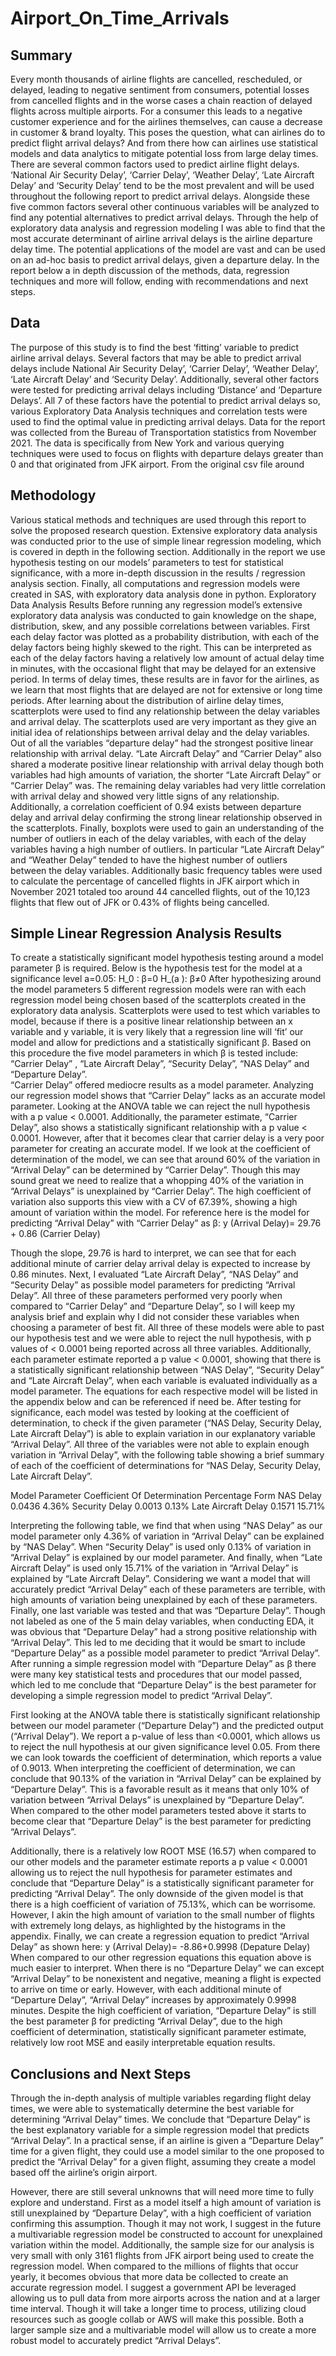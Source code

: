 # Airport_On_Time_Arrivals

## Summary 
Every month thousands of airline flights are cancelled, rescheduled, or delayed, leading to negative sentiment from consumers, potential losses from cancelled flights and in the worse cases a chain reaction of delayed flights across multiple airports. For a consumer this leads to a negative customer experience and for the airlines themselves, can cause a decrease in customer & brand loyalty.
This poses the question, what can airlines do to predict flight arrival delays? And from there how can airlines use statistical models and data analytics to mitigate potential loss from large delay times.
There are several common factors used to predict airline flight delays. ‘National Air Security Delay’, ‘Carrier Delay’, ‘Weather Delay’, ‘Late Aircraft Delay’ and ‘Security Delay’ tend to be the most prevalent and will be used throughout the following report to predict arrival delays. Alongside these five common factors several other continuous variables will be analyzed to find any potential alternatives to predict arrival delays.
Through the help of exploratory data analysis and regression modeling I was able to find that the most accurate determinant of airline arrival delays is the airline departure delay time. The potential applications of the model are vast and can be used on an ad-hoc basis to predict arrival delays, given a departure delay. In the report below a in depth discussion of the methods, data, regression techniques and more will follow, ending with recommendations and next steps.

## Data
The purpose of this study is to find the best ‘fitting’ variable to predict airline arrival delays. Several factors that may be able to predict arrival delays include National Air Security Delay’, ‘Carrier Delay’, ‘Weather Delay’, ‘Late Aircraft Delay’ and ‘Security Delay’. Additionally, several other factors were tested for predicting arrival delays including ‘Distance’ and ‘Departure Delays’. All 7 of these factors have the potential to predict arrival delays so, various Exploratory Data Analysis techniques and correlation tests were used to find the optimal value in predicting arrival delays. Data for the report was collected from the Bureau of Transportation statistics from November 2021. The data is specifically from New York and various querying techniques were used to focus on flights with departure delays greater than 0 and that originated from JFK airport. From the original csv file around 

## Methodology
Various statical methods and techniques are used through this report to solve the proposed research question. Extensive exploratory data analysis was conducted prior to the use of simple linear regression modeling, which is covered in depth in the following section. Additionally in the report we use hypothesis testing on our models’ parameters to test for statistical significance, with a more in-depth discussion in the results / regression analysis section. Finally, all computations and regression models were created in SAS, with exploratory data analysis done in python.
Exploratory Data Analysis Results
Before running any regression model’s extensive exploratory data analysis was conducted to gain knowledge on the shape, distribution, skew, and any possible correlations between variables. First each delay factor was plotted as a probability distribution, with each of the delay factors being highly skewed to the right. This can be interpreted as each of the delay factors having a relatively low amount of actual delay time in minutes, with the occasional flight that may be delayed for an extensive period. In terms of delay times, these results are in favor for the airlines, as we learn that most flights that are delayed are not for extensive or long time periods. 
After learning about the distribution of airline delay times, scatterplots were used to find any relationship between the delay variables and arrival delay. The scatterplots used are very important as they give an initial idea of relationships between arrival delay and the delay variables. Out of all the variables “departure delay” had the strongest positive linear relationship with arrival delay. “Late Aircraft Delay” and “Carrier Delay” also shared a moderate positive linear relationship with arrival delay though both variables had high amounts of variation, the shorter “Late Aircraft Delay” or “Carrier Delay” was. The remaining delay variables had very little correlation with arrival delay and showed very little signs of any relationship. Additionally, a correlation coefficient of 0.94 exists between departure delay and arrival delay confirming the strong linear relationship observed in the scatterplots.
Finally, boxplots were used to gain an understanding of the number of outliers in each of the delay variables, with each of the delay variables having a high number of outliers. In particular “Late Aircraft Delay” and “Weather Delay” tended to have the highest number of outliers between the delay variables. Additionally basic frequency tables were used to calculate the percentage of cancelled flights in JFK airport which in November 2021 totaled too around 44 cancelled flights, out of the 10,123 flights that flew out of JFK or 0.43% of flights being cancelled.

## Simple Linear Regression Analysis Results
To create a statistically significant model hypothesis testing around a model parameter β is required. Below is the hypothesis test for the model at a significance level a=0.05: 
H_0 ∶ β=0
H_(a ):   β≠0
After hypothesizing around the model parameters 5 different regression models were ran with each regression model being chosen based of the scatterplots created in the exploratory data analysis. Scatterplots were used to test which variables to model, because if there is a positive linear relationship between an x variable and y variable, it is very likely that a regression line will ‘fit’ our model and allow for predictions and a statistically significant β. Based on this procedure the five model parameters in which β is tested include: “Carrier Delay” , “Late Aircraft Delay”, “Security Delay”, “NAS Delay” and “Departure Delay”.  
“Carrier Delay” offered mediocre results as a model parameter. Analyzing our regression model shows that “Carrier Delay” lacks as an accurate model parameter. Looking at the ANOVA table we can reject the null hypothesis with a p value < 0.0001. Additionally, the parameter estimate, “Carrier Delay”, also shows a statistically significant relationship with a p value < 0.0001. However, after that it becomes clear that carrier delay is a very poor parameter for creating an accurate model. If we look at the coefficient of determination of the model, we can see that around 60% of the variation in “Arrival Delay” can be determined by “Carrier Delay”. Though this may sound great we need to realize that a whopping 40% of the variation in “Arrival Delays” is unexplained by “Carrier Delay”. The high coefficient of variation also supports this view with a CV of 67.39%, showing a high amount of variation within the model. For reference here is the model for predicting “Arrival Delay” with “Carrier Delay” as β:
y (Arrival Delay)=  29.76 + 0.86 (Carrier Delay)

Though the slope, 29.76 is hard to interpret, we can see that for each additional minute of carrier delay arrival delay is expected to increase by 0.86 minutes.
Next, I evaluated “Late Aircraft Delay”, “NAS Delay” and “Security Delay” as possible model parameters for predicting “Arrival Delay”. All three of these parameters performed very poorly when compared to “Carrier Delay” and “Departure Delay”, so I will keep my analysis brief and explain why I did not consider these variables when choosing a parameter of best fit. All three of these models were able to past our hypothesis test and we were able to reject the null hypothesis, with p values of < 0.0001 being reported across all three variables. Additionally, each parameter estimate reported a p value < 0.0001, showing that there is a statistically significant relationship between “NAS Delay”, “Security Delay” and “Late Aircraft Delay”, when each variable is evaluated individually as a model parameter. The equations for each respective model will be listed in the appendix below and can be referenced if need be. After testing for significance, each model was tested by looking at the coefficient of determination, to check if the given parameter (“NAS Delay, Security Delay, Late Aircraft Delay”) is able to explain variation in our explanatory variable “Arrival Delay”. All three of the variables were not able to explain enough variation in “Arrival Delay”, with the following table showing a brief summary of each of the coefficient of determinations for “NAS Delay, Security Delay, Late Aircraft Delay”.

Model Parameter 	Coefficient Of Determination 	Percentage Form
NAS Delay	0.0436	4.36%
Security Delay	0.0013	0.13%
Late Aircraft Delay	0.1571	15.71%

Interpreting the following table, we find that when using “NAS Delay” as our model parameter only 4.36% of variation in “Arrival Delay” can be explained by “NAS Delay”. When “Security Delay” is used only 0.13% of variation in “Arrival Delay” is explained by our model parameter. And finally, when “Late Aircraft Delay” is used only 15.71% of the variation in “Arrival Delay” is explained by “Late Aircraft Delay”. Considering we want a model that will accurately predict “Arrival Delay” each of these parameters are terrible, with high amounts of variation being unexplained by each of these parameters.
Finally, one last variable was tested and that was “Departure Delay”. Though not labeled as one of the 5 main delay variables, when conducting EDA, it was obvious that “Departure Delay” had a strong positive relationship with “Arrival Delay”. This led to me deciding that it would be smart to include “Departure Delay” as a possible model parameter to predict “Arrival Delay”. After running a simple regression model with “Departure Delay” as β there were many key statistical tests and procedures that our model passed, which led to me conclude that “Departure Delay” is the best parameter for developing a simple regression model to predict “Arrival Delay”.

First looking at the ANOVA table there is statistically significant relationship between our model parameter (“Departure Delay”) and the predicted output (“Arrival Delay”). We report a p-value of less than <0.0001, which allows us to reject the null hypothesis at our given significance level 0.05. From there we can look towards the coefficient of determination, which reports a value of 0.9013. When interpreting the coefficient of determination, we can conclude that 90.13% of the variation in “Arrival Delay” can be explained by “Departure Delay”. This is a favorable result as it means that only 10% of variation between “Arrival Delays” is unexplained by “Departure Delay”. When compared to the other model parameters tested above it starts to become clear that “Departure Delay” is the best parameter for predicting “Arrival Delays”. 

Additionally, there is a relatively low ROOT MSE (16.57) when compared to our other models and the parameter estimate reports a p value < 0.0001 allowing us to reject the null hypothesis for parameter estimates and conclude that “Departure Delay” is a statistically significant parameter for predicting “Arrival Delay”. The only downside of the given model is that there is a high coefficient of variation of 75.13%, which can be worrisome. However, I akin the high amount of variation to the small number of flights with extremely long delays, as highlighted by the histograms in the appendix. Finally, we can create a regression equation to predict “Arrival Delay” as shown here:
y (Arrival Delay)= -8.86+0.9998 (Depature Delay)
When compared to our other regression equations this equation above is much easier to interpret. When there is no “Departure Delay” we can except “Arrival Delay” to be nonexistent and negative, meaning a flight is expected to arrive on time or early. However, with each additional minute of “Departure Delay”, “Arrival Delay” increases by approximately 0.9998 minutes. Despite the high coefficient of variation, “Departure Delay” is still the best parameter β for predicting “Arrival Delay”, due to the high coefficient of determination, statistically significant parameter estimate, relatively low root MSE and easily interpretable equation results. 

## Conclusions and Next Steps
Through the in-depth analysis of multiple variables regarding flight delay times, we were able to systematically determine the best variable for determining “Arrival Delay” times. We conclude that “Departure Delay” is the best explanatory variable for a simple regression model that predicts “Arrival Delay”. In a practical sense, if an airline is given a “Departure Delay” time for a given flight, they could use a model similar to the one proposed to predict the “Arrival Delay” for a given flight, assuming they create a model based off the airline’s origin airport.

However, there are still several unknowns that will need more time to fully explore and understand. First as a model itself a high amount of variation is still unexplained by “Departure Delay”, with a high coefficient of variation confirming this assumption. Though it may not work, I suggest in the future a multivariable regression model be constructed to account for unexplained variation within the model. Additionally, the sample size for our analysis is very small with only 3161 flights from JFK airport being used to create the regression model. When compared to the millions of flights that occur yearly, it becomes obvious that more data be collected to create an accurate regression model. I suggest a government API be leveraged allowing us to pull data from more airports across the nation and at a larger time interval. Though it will take a longer time to process, utilizing cloud resources such as google collab or AWS will make this possible. Both a larger sample size and a multivariable model will allow us to create a more robust model to accurately predict “Arrival Delays”.

